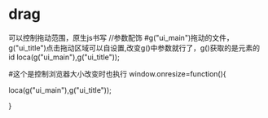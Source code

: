 
# drag
可以控制拖动范围，原生js书写
//参数配饰
#g("ui_main")拖动的文件，g("ui_title")点击拖动区域可以自设置,改变g()中参数就行了，g()获取的是元素的id
loca(g("ui_main"),g("ui_title"));       			  

#这个是控制浏览器大小改变时也执行
window.onresize=function(){

loca(g("ui_main"),g("ui_title"));

}
